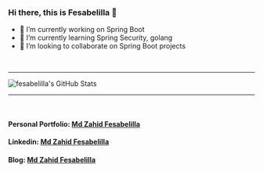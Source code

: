 ### Hi there, this is Fesabelilla 👋

<!--
**fesabelilla/fesabelilla** is a ✨ _special_ ✨ repository because its `README.md` (this file) appears on your GitHub profile.

Here are some ideas to get you started:
- 🤔 I’m looking for help with ...
- 💬 Ask me about ...
- 📫 How to reach me: ...
- 😄 Pronouns: ...
- ⚡ Fun fact: ...
-->

- 🔭 I’m currently working on Spring Boot
- 🌱 I’m currently learning Spring Security, golang
- 👯 I’m looking to collaborate on Spring Boot projects


<br />

---

<img aligh="left" alt="fesabelilla's GitHub Stats" src="https://github-readme-stats.vercel.app/api?username=fesabelilla&show_icons=true&theme=radical" />

<br />

---

<br />

#### Personal Portfolio: [Md Zahid Fesabelilla](https://mdzahidfesabelilla.wordpress.com/)
#### Linkedin: [Md Zahid Fesabelilla](https://www.linkedin.com/in/md-zahid-fesabelilla-575504141/)
#### Blog: [Md Zahid Fesabelilla](https://mdzahidfesabelilla.wordpress.com/)

